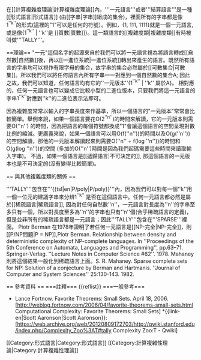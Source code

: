在[[計算複雜度理論|計算複雜度理論]]內，'''一元語言'''或者'''結算語言'''是一種[[形式語言|形式語言]] (由[[字串|字串]]組成的集合)，裡面所有的字串都是像1<sup>''k''</sup>的形式(這裡的"1"可以是任何的符號）。例如，{1, 111, 1111}就是一個一元語言,或是像{1<sup>''k''</sup> | ''k''是 [[質數|質數]]}。這一類語言的[[複雜度類|複雜度類]]有時被叫做'''TALLY'''。

==理論==
"一元"這個名字的起源來自於我們可以將一元語言視為將語言轉成[[自然數|自然數]]後，再以[[一進位系統|一進位系統]]轉出來產生的語言。既然所有語言的字串均可以視作有限字母的集合，故字串的集合必然屬於[[可數集合|可數集]]。所以我們可以將任何語言內所有字串一一對應到一個自然數的集合A; 因此之故，我們可以知道，任何語言均有它的''一元版本''{1<sup>''k''</sup> | ''k'' 屬於A}。 相對應的，任何一元語言也可以變成它比較小型的二進位版本，只要我們將這一元語言的字串1<sup>''k''</sup>對應到''k''的二進位表示法即可。

因為複雜度常常以輸入的字串長度來作基準，所以一個語言的"一元版本"常常會比較簡單。舉例來說，如果一個語言要花O(2<sup>''n''</sup>)的時間來解讀，它的一元版本則需要O(''n'') 的時間，因為把語言的每個符號都換成"1"會讓這個語言的空間呈現對數比例的縮減。更廣義來說，如果一個語言可以用O(f(''n''))的時間以及O(g(''n'')) 的空間解讀，那他的一元版本解讀起來則需要O(''n'' + f(log ''n''))的時間和O(g(log ''n''))的空間 (多加的O(''n'')時間是因為我們起碼需要這些時間來讀取輸入字串)。 不過，如果一個語言是[[遞歸語言|不可決定的]], 那這個語言的一元版本也是不可決定的(沒有變得比較簡單)。

== 與其他複雜度類的關係 ==

'''TALLY'''包含在'''{{tsl|en|P/poly|P/poly}}'''內，因為我們可以對每一個''k''用一個一位元的建議字串來分辨1<sup>''k''</sup> 是否在這個語言中。任何一元語言都必然是屬於[[稀疏語言|稀疏語言]], 因為對任何自然數''n''，一元語言對長度為''n''的字串至多只有一個，所以對長度至多為''n''的字串也只有''n''個(合乎稀疏語言的定義)，但是並非所有的稀疏語言都是一元語言；因此'''TALLY'''包含在'''SPARSE'''裡面。 Piotr Berman 在1978年證明了若任何一元語言是[[NP-完全|NP-完全]]，則[[P/NP問題|P = NP]],<ref>Piotr Berman. Relationship between density and deterministic complexity of NP-complete languages. In ''Proceedings of the 5th Conference on Automata, Languages and Programming'', pp.63–71. Springer-Verlag. ''Lecture Notes in Computer Science #62''. 1978.</ref> Mahaney則將這個結果一般化到稀疏語言上面。<ref>S. R. Mahaney. Sparse complete sets for NP: Solution of a conjecture by Berman and Hartmanis. ''Journal of Computer and System Sciences'' 25:130-143. 1982.</ref>

== 參考資料 ==
===註釋===
{{reflist}}
===一般參考===
* Lance Fortnow. Favorite Theorems: Small Sets. April 18, 2006. [http://weblog.fortnow.com/2006/04/favorite-theorems-small-sets.html Computational Complexity: Favorite Theorems: Small Sets]
*{{link-en|Scott Aaronson|Scott Aaronson}}: [https://web.archive.org/web/20120809172703/http://qwiki.stanford.edu/index.php/Complexity_Zoo%3AT#tally Complexity Zoo:T - Qwiki]

[[Category:形式語言|Category:形式語言]]
[[Category:計算複雜性理論|Category:計算複雜性理論]]